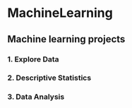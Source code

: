 # MachineLearning
## Machine learning projects
### 1. Explore Data
### 2. Descriptive Statistics
### 3. Data Analysis
